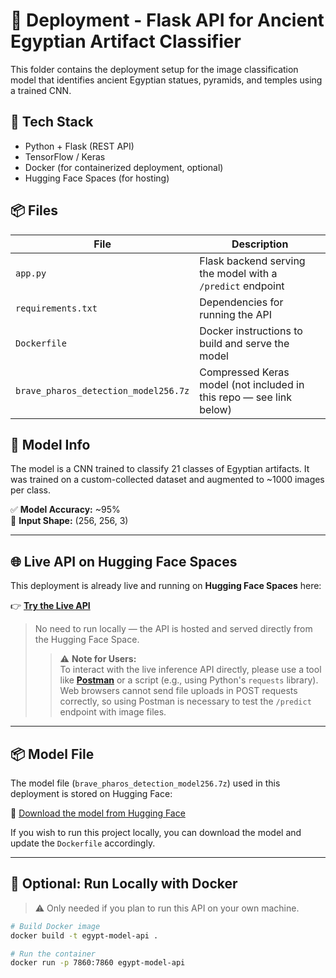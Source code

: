 # 🚀 Deployment - Flask API for Ancient Egyptian Artifact Classifier

This folder contains the deployment setup for the image classification model that identifies ancient Egyptian statues, pyramids, and temples using a trained CNN.

## 🔧 Tech Stack

- Python + Flask (REST API)
- TensorFlow / Keras
- Docker (for containerized deployment, optional)
- Hugging Face Spaces (for hosting)

## 📦 Files

| File | Description |
|------|-------------|
| `app.py` | Flask backend serving the model with a `/predict` endpoint |
| `requirements.txt` | Dependencies for running the API |
| `Dockerfile` | Docker instructions to build and serve the model |
| `brave_pharos_detection_model256.7z` | Compressed Keras model (not included in this repo — see link below) |

## 🧠 Model Info

The model is a CNN trained to classify 21 classes of Egyptian artifacts. It was trained on a custom-collected dataset and augmented to ~1000 images per class.

✅ **Model Accuracy:** ~95%  
📁 **Input Shape:** (256, 256, 3)

---

## 🌐 Live API on Hugging Face Spaces

This deployment is already live and running on **Hugging Face Spaces** here:

👉 **[Try the Live API](https://monaabdelrazek-AncientAura2.hf.space/predict)**

> No need to run locally — the API is hosted and served directly from the Hugging Face Space.
> > ⚠️ **Note for Users:**  
> To interact with the live inference API directly, please use a tool like **[Postman](https://www.postman.com/)** or a script (e.g., using Python's `requests` library).  
> Web browsers cannot send file uploads in POST requests correctly, so using Postman is necessary to test the `/predict` endpoint with image files.

---

## 📦 Model File

The model file (`brave_pharos_detection_model256.7z`) used in this deployment is stored on Hugging Face:

🔗 [Download the model from Hugging Face](https://huggingface.co/spaces/monaabdelrazek/AncientAura2/blob/main/brave_pharos_detection_model256.7z)

If you wish to run this project locally, you can download the model and update the `Dockerfile` accordingly.

---

## 🐳 Optional: Run Locally with Docker

> ⚠️ Only needed if you plan to run this API on your own machine.

```bash
# Build Docker image
docker build -t egypt-model-api .

# Run the container
docker run -p 7860:7860 egypt-model-api
